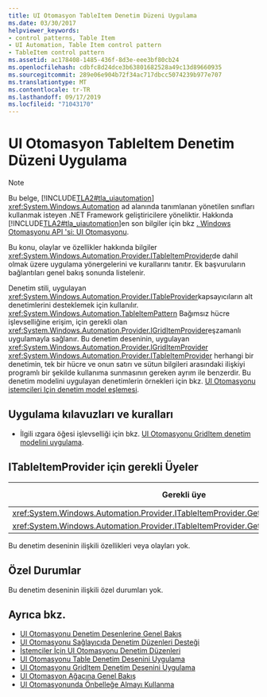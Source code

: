 ```yaml
---
title: UI Otomasyon TableItem Denetim Düzeni Uygulama
ms.date: 03/30/2017
helpviewer_keywords:
- control patterns, Table Item
- UI Automation, Table Item control pattern
- TableItem control pattern
ms.assetid: ac178408-1485-436f-8d3e-eee3bf80cb24
ms.openlocfilehash: cdbfc8d24dce3b63801682528a49c13d89660935
ms.sourcegitcommit: 289e06e904b72f34ac717dbcc5074239b977e707
ms.translationtype: MT
ms.contentlocale: tr-TR
ms.lasthandoff: 09/17/2019
ms.locfileid: "71043170"
---
```

# <a name="implementing-the-ui-automation-tableitem-control-pattern"></a>UI Otomasyon TableItem Denetim Düzeni Uygulama
> [!NOTE]
> Bu belge, [!INCLUDE[TLA2#tla_uiautomation](../../../includes/tla2sharptla-uiautomation-md.md)] <xref:System.Windows.Automation> ad alanında tanımlanan yönetilen sınıfları kullanmak isteyen .NET Framework geliştiricilere yöneliktir. Hakkında [!INCLUDE[TLA2#tla_uiautomation](../../../includes/tla2sharptla-uiautomation-md.md)]en son bilgiler için bkz [. Windows Otomasyonu API 'si: UI Otomasyonu](https://go.microsoft.com/fwlink/?LinkID=156746).  
  
 Bu konu, olaylar ve özellikler hakkında bilgiler <xref:System.Windows.Automation.Provider.ITableItemProvider>de dahil olmak üzere uygulama yönergelerini ve kurallarını tanıtır. Ek başvuruların bağlantıları genel bakış sonunda listelenir.  
  
 Denetim stili, uygulayan <xref:System.Windows.Automation.Provider.ITableProvider>kapsayıcıların alt denetimlerini desteklemek için kullanılır. <xref:System.Windows.Automation.TableItemPattern> Bağımsız hücre işlevselliğine erişim, için gerekli olan <xref:System.Windows.Automation.Provider.IGridItemProvider>eşzamanlı uygulamayla sağlanır. Bu denetim deseninin, uygulayan <xref:System.Windows.Automation.Provider.IGridItemProvider> <xref:System.Windows.Automation.Provider.ITableItemProvider> herhangi bir denetimin, tek bir hücre ve onun satırı ve sütun bilgileri arasındaki ilişkiyi programlı bir şekilde kullanıma sunmasının gereken ayrım ile benzerdir. Bu denetim modelini uygulayan denetimlerin örnekleri için bkz. [UI Otomasyonu istemcileri Için denetim model eşlemesi](control-pattern-mapping-for-ui-automation-clients.md).  
  
<a name="Implementation_Guidelines_and_Conventions"></a>   
## <a name="implementation-guidelines-and-conventions"></a>Uygulama kılavuzları ve kuralları  
  
- İlgili ızgara öğesi işlevselliği için bkz. [UI Otomasyonu GridItem denetim modelini uygulama](implementing-the-ui-automation-griditem-control-pattern.md).  
  
<a name="Required_Members_for_ITableItemProvider"></a>   
## <a name="required-members-for-itableitemprovider"></a>ITableItemProvider için gerekli Üyeler  
  
|Gerekli üye|Üye türü|Notlar|  
|---------------------|-----------------|-----------|  
|<xref:System.Windows.Automation.Provider.ITableItemProvider.GetColumnHeaderItems%2A>|Yöntem|Yok.|  
|<xref:System.Windows.Automation.Provider.ITableItemProvider.GetRowHeaderItems%2A>|Yöntem|Yok.|  
  
 Bu denetim deseninin ilişkili özellikleri veya olayları yok.  
  
<a name="Exceptions"></a>   
## <a name="exceptions"></a>Özel Durumlar  
 Bu denetim deseninin ilişkili özel durumları yok.  
  
## <a name="see-also"></a>Ayrıca bkz.

- [UI Otomasyonu Denetim Desenlerine Genel Bakış](ui-automation-control-patterns-overview.md)
- [UI Otomasyonu Sağlayıcıda Denetim Düzenleri Desteği](support-control-patterns-in-a-ui-automation-provider.md)
- [İstemciler İçin UI Otomasyonu Denetim Düzenleri](ui-automation-control-patterns-for-clients.md)
- [UI Otomasyonu Table Denetim Desenini Uygulama](implementing-the-ui-automation-table-control-pattern.md)
- [UI Otomasyonu GridItem Denetim Desenini Uygulama](implementing-the-ui-automation-griditem-control-pattern.md)
- [UI Otomasyon Ağacına Genel Bakış](ui-automation-tree-overview.md)
- [UI Otomasyonunda Önbelleğe Almayı Kullanma](use-caching-in-ui-automation.md)
